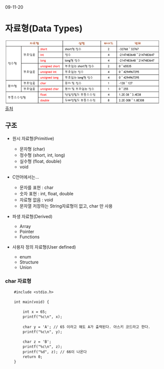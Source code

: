 09-11-20

# 자료형(Data Types)
![img](imgfiles/DataType1.PNG)
[출처](https://m.blog.naver.com/sharonichoya/220339079484)

## 구조
* 원시 자료형(Primitive)
    * 문자형 (char)
    * 정수형 (short, int, long)
    * 실수형 (float, double)
    * void
    
* C언어에서는...
    * 문자를 표현 : char 
    * 숫자 표현 : int, float, double 
    * 자료형 없음 : void
    * 문자열 저장하는 String자료형이 없고, char 만 사용
    
* 파생 자료형(Derived)
    * Array
    * Pointer
    * Functions
    
* 사용자 정의 자료형(User defined) 
   * enum
   * Structure
   * Union
   
### char 자료형

        #include <stdio.h>
        
        int main(void) {
        
            int x = 65;
            printf("%c\n", x);
        
            char y = 'A'; // 65 이라고 해도 A가 출력된다. 아스키 코드라고 한다. 
            printf("%c\n", y);
        
            char z = 'B';
            printf("%c\n", z);
            printf("%d", z); // 66이 나온다 
            return 0;
        }
   